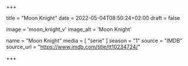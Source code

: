 +++

title = "Moon Knight"
date = 2022-05-04T08:50:24+02:00 
draft = false

image = 'moon_knight_v'
image_alt = 'Moon Knight'

name = "Moon Knight"
media = [ "serie" ] 
season = "1"
source = "IMDB"
source_url = "https://www.imdb.com/title/tt10234724/"

+++
